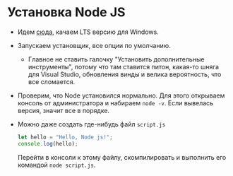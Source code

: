 # Установка Node JS

* Идем [сюда](https://nodejs.org/en/download), качаем LTS версию для Windows.

* Запускаем установщик, все опции по умолчанию.

  * Главное не ставить галочку "Установить дополнительные инструменты", потому что там ставится питон, какая-то шняга для Visual Studio, обновления винды и велика вероятность, что все сломается.

* Проверим, что Node установился нормально. Для этого открываем консоль от администратора и набираем `node -v`. Если вывелась версия, значит все в порядке.

* Можно даже создать где-нибудь файл `script.js`

  ```javascript
  let hello = "Hello, Node js!";
  console.log(hello);
  ```

  Перейти в консоли к этому файлу, скомпилировать и выполнить его командой `node script.js`.